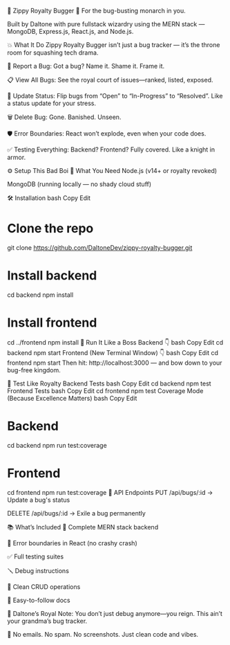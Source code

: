 🐞 Zippy Royalty Bugger 👑
For the bug-busting monarch in you.

Built by Daltone with pure fullstack wizardry using the MERN stack — MongoDB, Express.js, React.js, and Node.js.

💥 What It Do
Zippy Royalty Bugger isn’t just a bug tracker — it’s the throne room for squashing tech drama.

📝 Report a Bug: Got a bug? Name it. Shame it. Frame it.

📋 View All Bugs: See the royal court of issues—ranked, listed, exposed.

🔄 Update Status: Flip bugs from “Open” to “In-Progress” to “Resolved”. Like a status update for your stress.

🗑️ Delete Bug: Gone. Banished. Unseen.

🛡️ Error Boundaries: React won’t explode, even when your code does.

✅ Testing Everything: Backend? Frontend? Fully covered. Like a knight in armor.

⚙️ Setup This Bad Boi
🎯 What You Need
Node.js (v14+ or royalty revoked)

MongoDB (running locally — no shady cloud stuff)

🛠️ Installation
bash
Copy
Edit
# Clone the repo
git clone https://github.com/DaltoneDev/zippy-royalty-bugger.git

# Install backend
cd backend
npm install

# Install frontend
cd ../frontend
npm install
👟 Run It Like a Boss
Backend 👇
bash
Copy
Edit
cd backend
npm start
Frontend (New Terminal Window) 👇
bash
Copy
Edit
cd frontend
npm start
Then hit: http://localhost:3000 — and bow down to your bug-free kingdom.

🧪 Test Like Royalty
Backend Tests
bash
Copy
Edit
cd backend
npm test
Frontend Tests
bash
Copy
Edit
cd frontend
npm test
Coverage Mode (Because Excellence Matters)
bash
Copy
Edit
# Backend
cd backend
npm run test:coverage

# Frontend
cd frontend
npm run test:coverage
📡 API Endpoints
PUT /api/bugs/:id → Update a bug's status

DELETE /api/bugs/:id → Exile a bug permanently

📚 What’s Included
🧱 Complete MERN stack backend

🧠 Error boundaries in React (no crashy crash)

✅ Full testing suites

🪛 Debug instructions

🧹 Clean CRUD operations

📖 Easy-to-follow docs

👑 Daltone’s Royal Note:
You don’t just debug anymore—you reign.
This ain’t your grandma’s bug tracker.

💌 No emails. No spam. No screenshots. Just clean code and vibes.

